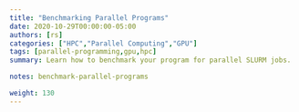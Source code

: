 ```yaml
---
title: "Benchmarking Parallel Programs"
date: 2020-10-29T00:00:00-05:00
authors: [rs]
categories: ["HPC","Parallel Computing","GPU"]
tags: [parallel-programming,gpu,hpc]
summary: Learn how to benchmark your program for parallel SLURM jobs.

notes: benchmark-parallel-programs

weight: 130
---
```

